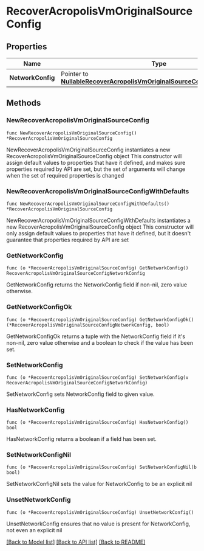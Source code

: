 # RecoverAcropolisVmOriginalSourceConfig

## Properties

Name | Type | Description | Notes
------------ | ------------- | ------------- | -------------
**NetworkConfig** | Pointer to [**NullableRecoverAcropolisVmOriginalSourceConfigNetworkConfig**](RecoverAcropolisVmOriginalSourceConfigNetworkConfig.md) |  | [optional] 

## Methods

### NewRecoverAcropolisVmOriginalSourceConfig

`func NewRecoverAcropolisVmOriginalSourceConfig() *RecoverAcropolisVmOriginalSourceConfig`

NewRecoverAcropolisVmOriginalSourceConfig instantiates a new RecoverAcropolisVmOriginalSourceConfig object
This constructor will assign default values to properties that have it defined,
and makes sure properties required by API are set, but the set of arguments
will change when the set of required properties is changed

### NewRecoverAcropolisVmOriginalSourceConfigWithDefaults

`func NewRecoverAcropolisVmOriginalSourceConfigWithDefaults() *RecoverAcropolisVmOriginalSourceConfig`

NewRecoverAcropolisVmOriginalSourceConfigWithDefaults instantiates a new RecoverAcropolisVmOriginalSourceConfig object
This constructor will only assign default values to properties that have it defined,
but it doesn't guarantee that properties required by API are set

### GetNetworkConfig

`func (o *RecoverAcropolisVmOriginalSourceConfig) GetNetworkConfig() RecoverAcropolisVmOriginalSourceConfigNetworkConfig`

GetNetworkConfig returns the NetworkConfig field if non-nil, zero value otherwise.

### GetNetworkConfigOk

`func (o *RecoverAcropolisVmOriginalSourceConfig) GetNetworkConfigOk() (*RecoverAcropolisVmOriginalSourceConfigNetworkConfig, bool)`

GetNetworkConfigOk returns a tuple with the NetworkConfig field if it's non-nil, zero value otherwise
and a boolean to check if the value has been set.

### SetNetworkConfig

`func (o *RecoverAcropolisVmOriginalSourceConfig) SetNetworkConfig(v RecoverAcropolisVmOriginalSourceConfigNetworkConfig)`

SetNetworkConfig sets NetworkConfig field to given value.

### HasNetworkConfig

`func (o *RecoverAcropolisVmOriginalSourceConfig) HasNetworkConfig() bool`

HasNetworkConfig returns a boolean if a field has been set.

### SetNetworkConfigNil

`func (o *RecoverAcropolisVmOriginalSourceConfig) SetNetworkConfigNil(b bool)`

 SetNetworkConfigNil sets the value for NetworkConfig to be an explicit nil

### UnsetNetworkConfig
`func (o *RecoverAcropolisVmOriginalSourceConfig) UnsetNetworkConfig()`

UnsetNetworkConfig ensures that no value is present for NetworkConfig, not even an explicit nil

[[Back to Model list]](../README.md#documentation-for-models) [[Back to API list]](../README.md#documentation-for-api-endpoints) [[Back to README]](../README.md)


